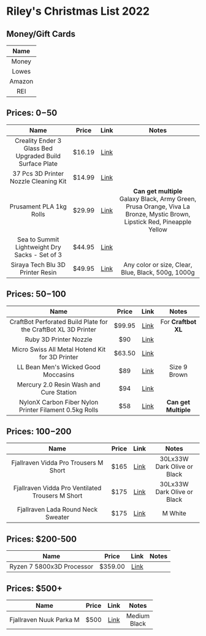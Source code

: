 # Riley's Christmas List 2022

## Money/Gift Cards
  |Name|
  |:---:|
  |Money|
  |Lowes|
  |Amazon|
  |REI|

## Prices: $0-$50
  
  |Name|Price|Link|Notes|
  |:---:|:---:|:---:|:---:|
  |Creality Ender 3 Glass Bed Upgraded Build Surface Plate|$16.19|[Link](https://www.amazon.com/Creality-Ender-Glass-Upgraded-235x235x4mm/dp/B07RD6D2ZQ)||
  |37 Pcs 3D Printer Nozzle Cleaning Kit|$14.99|[Link](https://www.amazon.com/Printer-Cleaning-Hardened-Stainless-Extruder/dp/B09SYMWKT8/)||
  |Prusament PLA 1kg Rolls|$29.99|[Link](https://www.prusa3d.com/category/prusament-pla/)|**Can get multiple** <br> Galaxy Black, Army Green, Prusa Orange, Viva La Bronze, Mystic Brown, Lipstick Red, Pineapple Yellow|
  |Sea to Summit Lightweight Dry Sacks - Set of 3|$44.95|[Link](https://www.rei.com/product/124300/sea-to-summit-lightweight-dry-sacks-set-of-3)||
  |Siraya Tech Blu 3D Printer Resin|$49.95|[Link](https://www.amazon.com/dp/B07X84C2FW)|Any color or size, Clear, Blue, Black, 500g, 1000g|

## Prices: $50-$100
  
  |Name|Price|Link|Notes|
  |:---:|:---:|:---:|:---:|
  |CraftBot Perforated Build Plate for the CraftBot XL 3D Printer|$99.95|[Link](https://www.bhphotovideo.com/c/product/1362166-REG/craftbot_pr_002_018_perforated_build_plate_for.html/?ap=y&ap=y&smp=y&smp=y&lsft=BI%3A514&gclid=Cj0KCQiAveebBhD_ARIsAFaAvrEGJlonVYfosjWVZ31Ed7By_NCy6-3HTF_MmMx6pGB-ZFP9xxpmM8UaAkOVEALw_wcB)| For **Craftbot XL**|
  |Ruby 3D Printer Nozzle|$90|[Link](https://www.prusa3d.com/product/the-olsson-ruby/)|
  |Micro Swiss All Metal Hotend Kit for 3D Printer|$63.50|[Link](https://www.amazon.com/dp/B0789V2D7C?tag=all3dp0c-20)|
  |LL Bean Men's Wicked Good Moccasins|$89|[Link](https://www.llbean.com/llb/shop/65637?page=mens-wicked-good-moccasins&bc=&feat=mens%20moccasin%20slippers-SR0&csp=a&searchTerm=mens%20moccasin%20slippers&pos=1)|Size 9 <br> Brown|
  |Mercury 2.0 Resin Wash and Cure Station|$94|[Link](https://www.amazon.com/ELEGOO-Mercury-Plus-2-0-Turntable/dp/B099J3Y7XG/ref=mp_s_a_1_3?crid=2BWLH3FZDMKHE&keywords=resin%2Bwash%2Band%2Bcure%2Bstation&qid=1669394103&sprefix=resin%2Bwash%2Caps%2C127&sr=8-3&ufe=app_do%3Aamzn1.fos.08f69ac3-fd3d-4b88-bca2-8997e41410bb&th=1&psc=1)||
  |NylonX Carbon Fiber Nylon Printer Filament 0.5kg Rolls|$58|[Link](https://www.matterhackers.com/store/l/nylonx-carbon-fiber-nylon-filament-1.75mm/sk/MD5LDGS7)|**Can get Multiple**|
 
## Prices: $100-$200

  |Name|Price|Link|Notes|
  |:---:|:---:|:---:|:---:|
  |Fjallraven Vidda Pro Trousers M Short|$165|[Link](https://www.fjallraven.com/us/en-us/men/trousers/trekking-trousers/vidda-pro-trousers-m-short?c=633)|30Lx33W <br> Dark Olive or Black| 
  |Fjallraven Vidda Pro Ventilated Trousers M Short|$175|[Link](https://www.fjallraven.com/us/en-us/men/trousers/trekking-trousers/vidda-pro-ventilated-trs-m-short?c=570-050)|30Lx33W <br> Dark Olive or Black|
  |Fjallraven Lada Round Neck Sweater|$175|[Link](https://www.fjallraven.com/us/en-us/men/tops/sweaters-knitwear/lada-round-neck-sweater-m)|M White|

## Prices: $200-500

  |Name|Price|Link|Notes|
  |:---:|:---:|:---:|:---:|
  |Ryzen 7 5800x3D Processor|$359.00|[Link](https://www.amazon.com/AMD-5800X3D-16-Thread-Processor-Technology/dp/B09VCJ2SHD/)||
 

## Prices: $500+
  |Name|Price|Link|Notes|
  |:---:|:---:|:---:|:---:|
  |Fjallraven Nuuk Parka M|$500|[Link](https://www.fjallraven.com/us/en-us/men/jackets/parkas/nuuk-parka-m2)|Medium <br> Black|
